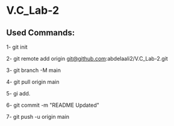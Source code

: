 # V.C_Lab-2

Used Commands:
---------------

1- git init

2- git remote add origin git@github.com:abdelaali2/V.C_Lab-2.git

3- git branch -M main

4- git pull origin main

5- gi add.

6- git commit -m "README Updated"

7- git push -u origin main

